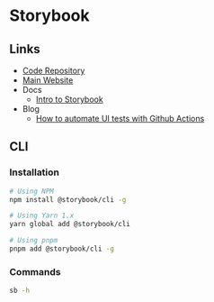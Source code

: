 # Storybook

<!--
Exemples

https://github.com/getflip/swirl
https://github.com/Vizzuality/front-end-scaffold
https://github.com/prisma/lens
https://github.com/creativecommons/vocabulary
https://github.com/wfp/designsystem
-->

## Links

- [Code Repository](https://github.com/storybookjs/storybook)
- [Main Website](https://storybook.js.org)
- Docs
  - [Intro to Storybook](https://storybook.js.org/tutorials/intro-to-storybook/)
- Blog
  - [How to automate UI tests with Github Actions](https://storybook.js.org/blog/how-to-automate-ui-tests-with-github-actions/)

## CLI

### Installation

```sh
# Using NPM
npm install @storybook/cli -g

# Using Yarn 1.x
yarn global add @storybook/cli

# Using pnpm
pnpm add @storybook/cli -g
```

<!--
npx -p @storybook/cli sb
-->

### Commands

```sh
sb -h
```
